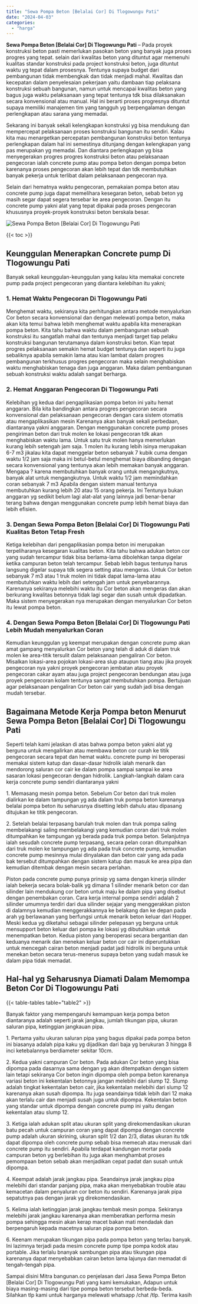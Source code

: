 ```yaml
---
title: "Sewa Pompa Beton [Belalai Cor] Di Tlogowungu Pati"
date: "2024-04-03"
categories: 
  - "harga"
---
```


**Sewa Pompa Beton \[Belalai Cor\] Di Tlogowungu Pati** – Pada proyek konstruksi beton pasti memerlukan pasokan beton yang banyak juga proses progres yang tepat. selain dari kwalitas beton yang dituntut agar memenuhi kualitas standar konstruksi pada project konstruksi beton, juga dituntut waktu yg tepat dalam prosesnya. Tentunya supaya budget dari pembangunan tidak membengkak dan tidak menjadi mahal. Kwalitas dan kecepatan dalam penyelesaian pekerjaan yaitu dambaan tiap pelaksana konstruksi sebuah bangunan, namun untuk mencapai kwalitas beton yang bagus juga waktu pelaksanaan yang tepat tentunya tdk bisa dilaksanakan secara konvensional atau manual. Hal ini berarti proses progresnya dituntut supaya memiliki manajemen tim yang tangguh yg berpengalaman dengan perlengkapan atau sarana yang memadai.

Sekarang ini banyak sekali kelengkapan konstruksi yg bisa mendukung dan mempercepat pelaksanaan proses konstruksi bangunan itu sendiri. Kalau kita mau menargetkan percepatan pembangunan konstruksi beton tentunya perlengkapan dalam hal ini semestinya ditunjang dengan kelengkapan yang pas merupakan yg memadai. Dan diantara perlengkapan yg bisa menyegerakan progres progres konstruksi beton atau pelaksanaan pengecoran ialah concrete pump atau pompa beton dengan pompa beton karenanya proses pengecoran akan lebih tepat dan tdk membutuhkan banyak pekerja untuk terlibat dalam pelaksanaan pengecoran nya.

Selain dari hematnya waktu pengecoran, pemakaian pompa beton atau concrete pump juga dapat memelihara kesegaran beton, sebab beton yg masih segar dapat segera tersebar ke area pengecoran. Dengan itu concrete pump yakni alat yang tepat dipakai pada proses pengecoran khususnya proyek-proyek konstruksi beton berskala besar.

![Sewa Pompa Beton [Belalai Cor] Di Tlogowungu Pati](/images/sewa-concrete-pump-23.png)

{{< toc >}}

## Keunggulan Menerapkan Concrete pump Di Tlogowungu Pati

Banyak sekali keunggulan-keunggulan yang kalau kita memakai concrete pump pada project pengecoran yang diantara kelebihan itu yakni;

### 1\. Hemat Waktu Pengecoran Di Tlogowungu Pati

Menghemat waktu, sekiranya kita perhitungkan antara metode menyalurkan Cor beton secara konvensional dan dengan melewati pompa beton, maka akan kita temui bahwa lebih menghemat waktu apabila kita menerapkan pompa beton. Kita tahu bahwa waktu dalam pembangunan sebuah konstruksi itu sangatlah mahal dan tentunya menjadi target tiap pelaku konstruksi bangunan terutamanya dalam konstruksi beton. Kian tepat progres pelaksanaan semakin hemat budget tentunya dan seperti itu juga sebaliknya apabila semakin lama atau kian lambat dalam progres pembangunan terkhusus progres pengecoran maka selain menghabiskan waktu menghabiskan tenaga dan juga anggaran. Maka dalam pembangunan sebuah konstruksi waktu adalah sangat berharga.

### 2\. Hemat Anggaran Pengecoran Di Tlogowungu Pati

Kelebihan yg kedua dari pengaplikasian pompa beton ini yaitu hemat anggaran. Bila kita bandingkan antara progres pengecoran secara konvensional dan pelaksanaan pengecoran dengan cara sistem otomatis atau mengaplikasikan mesin Karenanya akan banyak sekali perbedaan, diantaranya yakni anggaran. Dengan menggunakan concrete pump proses pengiriman beton dari truk molen ke lokasi pengecoran tdk akan menghabiskan waktu lama. Untuk satu truk molen hanya memerlukan kurang lebih setengah jam saja. 1 molen itu kurang lebih isinya merupakan 6-7 m3 jikalau kita dapat menggelar beton sebanyak 7 kubik cuma dengan waktu 1/2 jam saja maka ini betul-betul menghemat biaya dibanding dengan secara konvensional yang tentunya akan lebih memakan banyak anggaran. Mengapa ? karena membutuhkan banyak orang untuk mengangkutnya, banyak alat untuk mengangkutnya. Untuk waktu 1/2 jam memindahkan coran sebanyak 7 m3 Apabila dengan sistem manual tentunya membutuhkan kurang lebih 20 atau 15 orang pekerja. Ini Tentunya bukan anggaran yg sedikit belum lagi alat-alat yang lainnya jadi benar-benar terang bahwa dengan menggunakan concrete pump lebih hemat biaya dan lebih efisien.

### 3\. Dengan Sewa Pompa Beton \[Belalai Cor\] Di Tlogowungu Pati Kualitas Beton Tetap Fresh

Ketiga kelebihan dari pengaplikasian pompa beton ini merupakan terpeliharanya kesegaran kualitas beton. Kita tahu bahwa adukan beton cor yang sudah tercampur tidak bisa berlama-lama dibolehkan tanpa digelar ketika campuran beton telah tercampur. Sebab lebih bagus tentunya harus langsung digelar supaya tdk segera setting atau mengeras. Untuk Cor beton sebanyak 7 m3 atau 1 truk molen ini tidak dapat lama-lama atau membutuhkan waktu lebih dari setengah jam untuk penyebarannya. Karenanya sekiranya melebihi waktu itu Cor beton akan mengeras dan akan berkurang kwalitas betonnya tidak lagi segar dan susah untuk dipadatkan. Maka sistem menyegerakan nya merupakan dengan menyalurkan Cor beton itu lewat pompa beton.

### 4\. Dengan Sewa Pompa Beton \[Belalai Cor\] Di Tlogowungu Pati Lebih Mudah menyalurkan Coran

Kemudian keunggulan yg keempat merupakan dengan concrete pump akan amat gampang menyalurkan Cor beton yang telah di aduk di dalam truk molen ke area-titik tersulit dalam pelaksanaan pengaliran Cor beton. Misalkan lokasi-area pojokan lokasi-area slup ataupun tiang atau jika proyek pengecoran nya yakni proyek pengecoran jembatan atau proyek pengecoran cakar ayam atau juga project pengecoran bendungan atau juga proyek pengecoran kolam tentunya sangat membutuhkan pompa. Bertujuan agar pelaksanaan pengaliran Cor beton cair yang sudah jadi bisa dengan mudah tersebar.

## Bagaimana Metode Kerja Pompa beton Menurut Sewa Pompa Beton \[Belalai Cor\] Di Tlogowungu Pati

Seperti telah kami jelaskan di atas bahwa pompa beton yakni alat yg berguna untuk mengalirkan atau membawa beton cor curah ke titik pengecoran secara tepat dan hemat waktu. concrete pump ini beroperasi memakai sistem katup dan dasar-dasar hidrolik ialah menarik dan mendorong saluran cor cair ke dalam pompa sampai sampai ke area sasaran lokasi pengecoran dengan hidrolik. Langkah-langkah dalam cara kerja concrete pump sendiri diantaranya yakni

1\. Memasang mesin pompa beton. Sebelum Cor beton dari truk molen dialirkan ke dalam tampungan yg ada dalam truk pompa beton karenanya belalai pompa beton itu seharusnya disetting lebih dahulu atau dipasang ditujukan ke titik pengecoran.

2\. Setelah belalai terpasang barulah truk molen dan truk pompa saling membelakangi saling membelakangi yang kemudian coran dari truk molen ditumpahkan ke tampungan yg berada pada truk pompa beton. Selanjutnya ialah sesudah concrete pump terpasang, secara pelan coran ditumpahkan dari truk molen ke tampungan yg ada pada truk concrete pump, kemudian concrete pump mesinnya mulai dinyalakan dan beton cair yang ada pada bak tersebut ditumpahkan dengan sistem katup dan masuk ke area pipa dan kemudian ditembak dengan mesin secara perlahan.

Piston pada concrete pump punya prinsip yg sama dengan kinerja silinder ialah bekerja secara bolak-balik yg dimana 1 silinder menarik beton cor dan silinder lain mendukung cor beton untuk maju ke dalam pipa yang disebut dengan penembakan coran. Cara kerja internal pompa sendiri adalah 2 silinder umumnya terdiri dari dua silinder sejajar yang menggerakkan piston di dalamnya kemudian menggerakkannya ke belakang dan ke depan pada arah yg berlawanan yang berfungsi untuk menarik beton keluar dari Hopper. Meski kedua yg diketahui sebagai silinder pelepasan yg berguna untuk mensupport beton keluar dari pompa ke lokasi yg dibutuhkan untuk menempatkan beton. Kedua piston yang beroperasi secara bergantian dan keduanya menarik dan menekan keluar beton cor cair ini diperuntukkan untuk mencegah cairan beton menjadi padat jadi hidrolik ini berguna untuk menekan beton secara terus-menerus supaya beton yang sudah masuk ke dalam pipa tidak memadat.

## Hal-hal yg Seharusnya Diamati Dalam Memompa Beton Cor Di Tlogowungu Pati

{{< table-tables table="table2" >}}

Banyak faktor yang mempengaruhi kemampuan kerja pompa beton diantaranya adalah seperti jarak jangkau, jumlah tikungan pipa, ukuran saluran pipa, ketinggian jangkauan pipa.

1\. Pertama yaitu ukuran saluran pipa yang bagus dipakai pada pompa beton ini biasanya adalah pipa kaku yg dijadikan dari baja yg berukuran 3 hingga 8 inci ketebalannya berdiameter sekitar 10cm.

2\. Kedua yakni campuran Cor beton. Pada adukan Cor beton yang bisa dipompa pada dasarnya sama dengan yg akan ditempatkan dengan sistem lain tetapi sekiranya Cor beton ingin dipompa oleh pompa beton karenanya variasi beton ini kekentalan betonnya jangan melebihi dari slump 12. Slump adalah tingkat kekentalan beton cair, jika kekentalan melebihi dari slump 12 karenanya akan susah dipompa. Itu juga seandainya tidak lebih dari 12 maka akan terlalu cair dan menjadi susah juga untuk dipompa. Kekentalan beton yang standar untuk dipompa dengan concrete pump ini yaitu dengan kekentalan atau slump 12.

3\. Ketiga ialah adukan split atau ukuran split yang direkomendasikan ukuran batu pecah untuk campuran coran yang dapat dipompa dengan concrete pump adalah ukuran skrining, ukuran split 1/2 dan 2/3, diatas ukuran itu tdk dapat dipompa oleh concrete pump sebab bisa memecah atau merusak dari concrete pump itu sendiri. Apabila terdapat kandungan mortar pada campuran beton yg berlebihan itu juga akan menghambat proses pemompaan beton sebab akan menjadikan cepat padat dan susah untuk dipompa.

4\. Keempat adalah jarak jangkau pipa. Seandainya jarak jangkau pipa melebihi dari standar panjang pipa, maka akan menyebabkan trouble atau kemacetan dalam penyaluran cor beton itu sendiri. Karenanya jarak pipa sepatutnya pas dengan jarak yg direkomendasikan.

5\. Kelima ialah ketinggian jarak jangkau tembak mesin pompa. Sekiranya melebihi jarak jangkau karenanya akan memberatkan performa mesin pompa sehingga mesin akan kerap macet bakan mati mendadak dan berpengaruh kepada macetnya saluran pipa pompa beton.

6\. Keenam merupakan tikungan pipa pada pompa beton yang terlau banyak. Ini lazimnya terjadi pada mesim concrete pump tipe pompa kodok atau portable. Jika terlalu bnanyak sambungan pipa atau tikungan pipa karenanya dapat menyebabkan cairan beton lama lajunya dan memadat di tengah-tengah pipa.

Sampai disini Mitra bangunan.co penjelasan dari Jasa Sewa Pompa Beton \[Belalai Cor\] Di Tlogowungu Pati yang kami kemukakan, Adapun untuk biaya masing-masing dari tipe pompa beton tersebut berbeda-beda. Silahkan tlp kami untuk harganya melewati whatsapp /chat /tlp. Terima kasih
